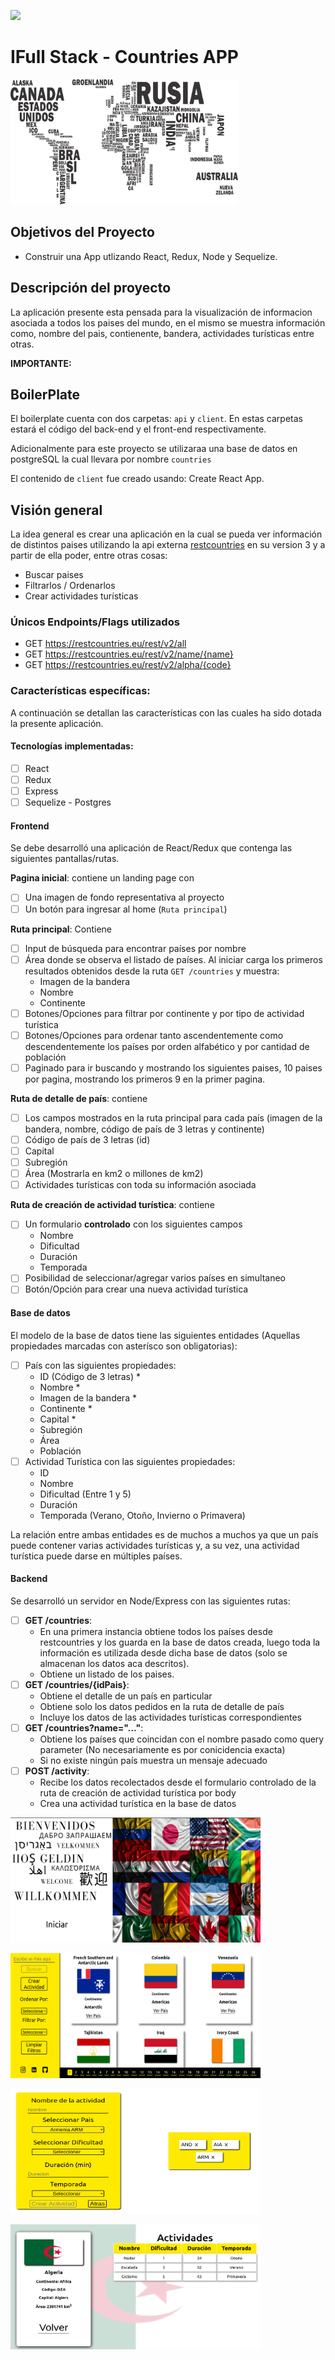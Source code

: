 <p align='left'>
    <img src='https://static.wixstatic.com/media/85087f_0d84cbeaeb824fca8f7ff18d7c9eaafd~mv2.png/v1/fill/w_160,h_30,al_c,q_85,usm_0.66_1.00_0.01/Logo_completo_Color_1PNG.webp' </img>
</p>

# IFull Stack - Countries APP

<p align="left">
  <img height="200" src="./countries.png" />
</p>

## Objetivos del Proyecto

- Construir una App utlizando React, Redux, Node y Sequelize.

## Descripción del proyecto

La aplicación presente esta pensada para la visualización de informacion asociada a todos los paises del mundo, en el mismo se muestra información como, nombre del pais, contienente, bandera, actividades turísticas entre otras.

__IMPORTANTE:__ 


## BoilerPlate

El boilerplate cuenta con dos carpetas: `api` y `client`. En estas carpetas estará el código del back-end y el front-end respectivamente.


Adicionalmente para este proyecto se utilizaraa una base de datos en postgreSQL la cual llevara por nombre `countries`

El contenido de `client` fue creado usando: Create React App.

## Visión general

La idea general es crear una aplicación en la cual se pueda ver información de  distintos paises utilizando la api externa [restcountries](https://restcountries.eu/) en su version 3 y a partir de ella poder, entre otras cosas:

  - Buscar paises
  - Filtrarlos / Ordenarlos
  - Crear actividades turísticas

### Únicos Endpoints/Flags utilizados

  - GET https://restcountries.eu/rest/v2/all
  - GET https://restcountries.eu/rest/v2/name/{name}
  - GET https://restcountries.eu/rest/v2/alpha/{code}

### Características específicas:

A continuación se detallan las características con las cuales ha sido dotada la presente aplicación. 


#### Tecnologías implementadas:
- [ ] React
- [ ] Redux
- [ ] Express
- [ ] Sequelize - Postgres

#### Frontend

Se debe desarrolló una aplicación de React/Redux que contenga las siguientes pantallas/rutas.

__Pagina inicial__:
contiene un landing page con
- [ ] Una imagen de fondo representativa al proyecto
- [ ] Un botón para ingresar al home (`Ruta principal`)

__Ruta principal__: Contiene
- [ ] Input de búsqueda para encontrar países por nombre
- [ ] Área donde se observa el listado de países. Al iniciar carga los primeros resultados obtenidos desde la ruta `GET /countries` y muestra:
  - Imagen de la bandera
  - Nombre
  - Continente
- [ ] Botones/Opciones para filtrar por continente y por tipo de actividad turística
- [ ] Botones/Opciones para ordenar tanto ascendentemente como descendentemente los países por orden alfabético y por cantidad de población
- [ ] Paginado para ir buscando y mostrando los siguientes paises, 10 paises por pagina, mostrando los primeros 9 en la primer pagina.

__Ruta de detalle de país__: contiene
- [ ] Los campos mostrados en la ruta principal para cada país (imagen de la bandera, nombre, código de país de 3 letras y continente)
- [ ] Código de país de 3 letras (id)
- [ ] Capital
- [ ] Subregión
- [ ] Área (Mostrarla en km2 o millones de km2)
- [ ] Actividades turísticas con toda su información asociada

__Ruta de creación de actividad turística__: contiene
- [ ] Un formulario __controlado__ con los siguientes campos
  - Nombre
  - Dificultad
  - Duración
  - Temporada
- [ ] Posibilidad de seleccionar/agregar varios países en simultaneo
- [ ] Botón/Opción para crear una nueva actividad turística

#### Base de datos

El modelo de la base de datos tiene las siguientes entidades (Aquellas propiedades marcadas con asterísco son obligatorias):

- [ ] País con las siguientes propiedades:
  - ID (Código de 3 letras) *
  - Nombre *
  - Imagen de la bandera *
  - Continente *
  - Capital *
  - Subregión
  - Área
  - Población
- [ ] Actividad Turística con las siguientes propiedades:
  - ID
  - Nombre
  - Dificultad (Entre 1 y 5)
  - Duración
  - Temporada (Verano, Otoño, Invierno o Primavera)

La relación entre ambas entidades es de muchos a muchos ya que un país puede contener varias actividades turísticas y, a su vez, una actividad turística puede darse en múltiples países.

#### Backend

Se desarrolló un servidor en Node/Express con las siguientes rutas:

- [ ] __GET /countries__:
  - En una primera instancia obtiene todos los países desde restcountries y los guarda en la base de datos  creada, luego toda la información es utilizada desde dicha base de datos (solo se almacenan los datos aca descritos).
  - Obtiene un listado de los paises.
- [ ] __GET /countries/{idPais}__:
  - Obtiene el detalle de un país en particular
  - Obtiene solo los datos pedidos en la ruta de detalle de país
  - Incluye los datos de las actividades turísticas correspondientes
- [ ] __GET /countries?name="..."__:
  - Obtiene los países que coincidan con el nombre pasado como query parameter (No necesariamente es por conicidencia exacta)
  - Si no existe ningún país muestra un mensaje adecuado
- [ ] __POST /activity__:
  - Recibe los datos recolectados desde el formulario controlado de la ruta de creación de actividad turística por body
  - Crea una actividad turística en la base de datos


<p align="left">
  <img height="200" width="400" src="./pi1.png" />
</p>
<p align="left">
  <img height="200" width="400" src="./pi2.png" />
</p>
<p align="left">
  <img height="200" width="400" src="./pi3.png" />
</p>
<p align="left">
  <img height="200" width="400" src="./pi4.png" />
</p>